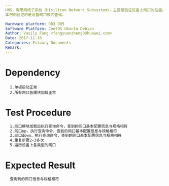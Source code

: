 ```yaml
---
HNS，海思网络子系统（Hisilicon Network Subsystem），主要是验证设备上网口的性能。
本用例验证的是设备网口模式查询。

Hardware platform: D03 D05  
Software Platform: CentOS Ubuntu Debian 
Author: Vasily Fang <fangyuanzheng3@huawei.com>  
Date: 2017-11-10
Categories: Estuary Documents  
Remark:
---
```


# Dependency
```
  1.单板启动正常
  2.所有网口各模块加载正常
```

# Test Procedure
```bash
  1.网口模块加载后执行查询命令，查到的网口基本配置信息与规格相符
  2.网口up，执行查询命令，查到的网口基本配置信息与规格相符
  3.网口down，执行查询命令，查到的网口基本配置信息与规格相符
  4.重复步骤2-3多次
  5.遍历设备上各类型的网口
```

# Expected Result
```bash
  查询到的网口信息与规格相符
```
